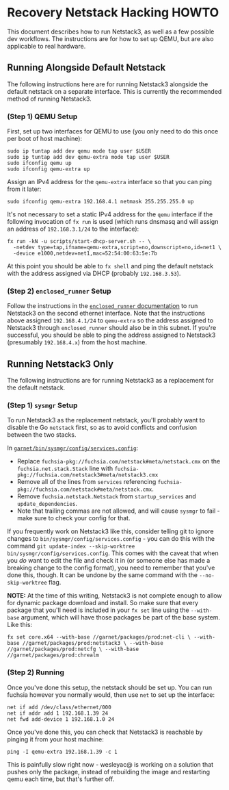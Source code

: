 # Recovery Netstack Hacking HOWTO

This document describes how to run Netstack3, as well as a few possible dev
workflows. The instructions are for how to set up QEMU, but are also applicable
to real hardware.

## Running Alongside Default Netstack

The following instructions here are for running Netstack3 alongside the default
netstack on a separate interface. This is currently the recommended method of
running Netstack3.

### (Step 1) QEMU Setup

First, set up two interfaces for QEMU to use (you only need to do this once per
boot of host machine):

```
sudo ip tuntap add dev qemu mode tap user $USER
sudo ip tuntap add dev qemu-extra mode tap user $USER
sudo ifconfig qemu up
sudo ifconfig qemu-extra up
```

Assign an IPv4 address for the `qemu-extra` interface so that you can ping from
it later:

```
sudo ifconfig qemu-extra 192.168.4.1 netmask 255.255.255.0 up
```

It's not necessary to set a static IPv4 address for the `qemu` interface if the
following invocation of `fx run` is used (which runs dnsmasq and will assign an
address of `192.168.3.1/24` to the interface):

```
fx run -kN -u scripts/start-dhcp-server.sh -- \
  -netdev type=tap,ifname=qemu-extra,script=no,downscript=no,id=net1 \
  -device e1000,netdev=net1,mac=52:54:00:63:5e:7b
```

At this point you should be able to `fx shell` and ping the default netstack
with the address assigned via DHCP (probably `192.168.3.53`).

### (Step 2) `enclosed_runner` Setup

Follow the instructions in the [`enclosed_runner` documentation](
../tools/enclosed_runner/README.md) to run Netstack3 on the second ethernet
interface. Note that the instructions above assigned `192.168.4.1/24` to
`qemu-extra` so the address assigned to Netstack3 through `enclosed_runner`
should also be in this subnet. If you're successful, you should be able to ping
the address assigned to Netstack3 (presumably `192.168.4.x`) from the host
machine.

## Running Netstack3 Only

The following instructions are for running Netstack3 as a replacement for the
default netstack.

### (Step 1) `sysmgr` Setup

To run Netstack3 as the replacement netstack, you'll probably want to disable
the Go `netstack` first, so as to avoid conflicts and confusion between the two
stacks.

In [`garnet/bin/sysmgr/config/services.config`](
../../../../../garnet/bin/sysmgr/config/services.config):

* Replace `fuchsia-pkg://fuchsia.com/netstack#meta/netstack.cmx` on the
  `fuchsia.net.stack.Stack` line with
  `fuchsia-pkg://fuchsia.com/netstack3#meta/netstack3.cmx`
* Remove all of the lines from `services` referencing
  `fuchsia-pkg://fuchsia.com/netstack#meta/netstack.cmx`.
* Remove `fuchsia.netstack.Netstack` from `startup_services` and
  `update_dependencies`.
* Note that trailing commas are not allowed, and will cause `sysmgr` to fail -
  make sure to check your config for that.

If you frequently work on Netstack3 like this, consider telling git to ignore
changes to `bin/sysmgr/config/services.config` - you can do this with the
command `git update-index --skip-worktree bin/sysmgr/config/services.config`.
This comes with the caveat that when you _do_ want to edit the file and check it
in (or someone else has made a breaking change to the config format), you need
to remember that you've done this, though. It can be undone by the same command
with the `--no-skip-worktree` flag.

**NOTE:** At the time of this writing, Netstack3 is not complete enough to allow
for dynamic package download and install. So make sure that every package that
you'll need is included in your `fx set` line using the `--with-base` argument,
which will have those packages be part of the base system.  Like this:

`fx set core.x64
 --with-base //garnet/packages/prod:net-cli \
 --with-base //garnet/packages/prod:netstack3 \
 --with-base //garnet/packages/prod:netcfg \
 --with-base //garnet/packages/prod:chrealm`

### (Step 2) Running

Once you've done this setup, the netstack should be set up. You can run fuchsia
however you normally would, then use `net` to set up the interface:

```
net if add /dev/class/ethernet/000
net if addr add 1 192.168.1.39 24
net fwd add-device 1 192.168.1.0 24
```

Once you've done this, you can check that Netstack3 is reachable by pinging it
from your host machine:

```
ping -I qemu-extra 192.168.1.39 -c 1
```

This is painfully slow right now - wesleyac@ is working on a solution that
pushes only the package, instead of rebuilding the image and restarting qemu
each time, but that's further off.
